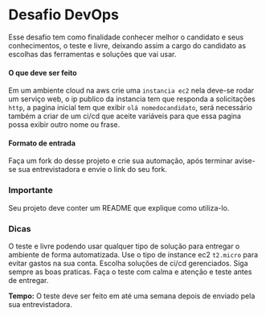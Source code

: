 # Desafio DevOps 

Esse desafio tem como finalidade conhecer melhor o candidato e seus conhecimentos, o teste e livre, deixando assim a cargo do candidato as escolhas das ferramentas e soluções que vai usar.




#### O que deve ser feito

Em um ambiente cloud na aws crie uma `instancia ec2` nela deve-se rodar um serviço web, o ip publico da instancia tem que responda a solicitações `http`,
a pagina inicial tem que exibir `olá nomedocandidato`, será necessário também a criar de um ci/cd que aceite variáveis para que essa pagina possa exibir outro nome ou frase.


#### Formato de entrada

Faça um fork do desse projeto e crie sua automação, após terminar avise-se sua entrevistadora e envie o link do seu fork.

### Importante

Seu projeto deve conter um README que explique como utiliza-lo.


### Dicas

O teste e livre podendo usar qualquer tipo de solução para entregar o ambiente de forma automatizada. 
Use o tipo de instance ec2 `t2.micro` para evitar gastos na sua conta.
Escolha soluções de ci/cd gerenciados.
Siga sempre as boas praticas.
Faça o teste com calma e atenção e teste antes de entregar.


**Tempo:** O teste deve ser feito em até uma semana depois de enviado pela sua entrevistadora.
